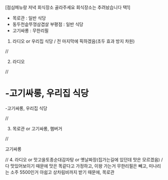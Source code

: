 [점심메뉴랑 저녁 회식장소 골라주세요 회식장소는 추려놨습니다 택1]
- 목로관 : 일반 식당
- 동두천솥뚜껑삼겹살 부평점 : 일반 식당
- 고기싸롱 : 무한리필  

1. 라디오 or 우리집 식당 / 전 마지막에 픽하겠음(초두 효과 방지 차원)

//

2. 라디오

//

-고기싸롱, 우리집 식당  
=======
-고기싸롱, 우리집 식당

// 


3. 목로관 or 고기싸롱, 햄버거

//


고기싸롱

//
4. 라디오 or 맛고을토종순대감자탕 or 옛날짜장(집가는길에 있던데 맛은 모르겠음) / 
    다 맛있어보이기 때문에 맛은 똑같다고 가정하고, 이왕 가는거 무한리필은 빼고, 미나리는 소주 5500인거 아쉽고 상차림비까지 받기 때문에, 목로관
    
    

